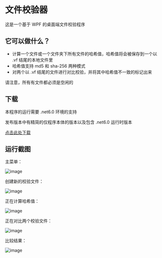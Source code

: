 # 文件校验器
这是一个基于 WPF 的桌面端文件校验程序

## 它可以做什么？
- 计算一个文件或一个文件夹下所有文件的哈希值，哈希值将会被保存到一个以 .vf 结尾的本地文件里
- 哈希值支持 md5 和 sha-256 两种模式
- 对两个以 .vf 结尾的文件进行对比校验，并将其中哈希值不一致的标记出来

请注意，所有有文件都必须是空闲的

## 下载
本程序的运行需要 .net6.0 环境的支持

发布版本中有精简的仅程序本体的版本以及包含 .net6.0 运行时版本

[点击此处下载](https://github.com/OathInMoonlight/FilesValidator/releases)

## 运行截图
主菜单：

![image](https://github.com/user-attachments/assets/fd51aee5-ed15-4f06-9617-02b9aa51b597)

创建新的校验文件：

![image](https://github.com/user-attachments/assets/fb64478b-b762-4a79-abaf-7c40e842ba4f)

正在计算哈希值：

![image](https://github.com/user-attachments/assets/2b9a89bb-b6b3-4ed4-8270-2f89772debdf)

正在对比两个校验文件：

![image](https://github.com/user-attachments/assets/259c10fe-1ad1-49dc-af4e-a1b6198c8c17)

比较结果：

![image](https://github.com/user-attachments/assets/6ec662e1-3983-4135-8105-ff8c138ebe3b)
